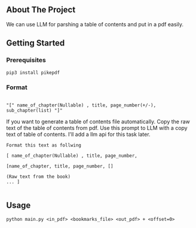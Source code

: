<a id="readme-top"></a>


<!-- ABOUT THE PROJECT -->
## About The Project
We can use LLM for parshing a table of contents and put in a pdf easily.

<!-- GETTING STARTED -->
## Getting Started

### Prerequisites

```
pip3 install pikepdf
```

### Format
```

"[" name_of_chapter(Nullable) , title, page_number(+/-), sub_chapter(list) "]"

```

If you want to generate a table of contents file automatically. Copy the raw text of the table of contents from pdf. Use this prompt to LLM with a copy text of table of contents. I'll add a llm api for this task later.

```
Format this text as follwing

[ name_of_chapter(Nullable) , title, page_number,

[name_of_chapter, title, page_number, []

(Raw text from the book)
... ]


```


<!-- USAGE EXAMPLES -->
## Usage

```
python main.py <in_pdf> <bookmarks_file> <out_pdf> + <offset=0>
```
